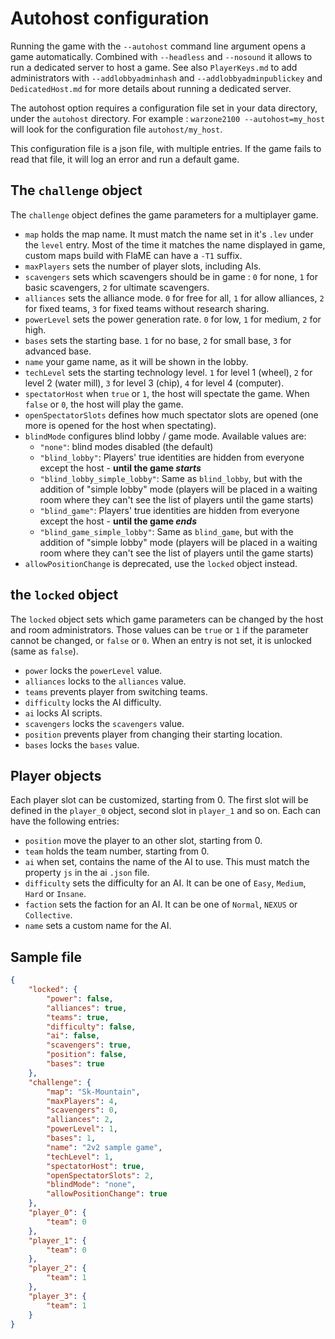 # Autohost configuration

Running the game with the `--autohost` command line argument opens a game automatically. Combined with `--headless` and `--nosound` it allows to run a dedicated server to host a game. See also `PlayerKeys.md` to add administrators with `--addlobbyadminhash` and `--addlobbyadminpublickey` and `DedicatedHost.md` for more details about running a dedicated server.

The autohost option requires a configuration file set in your data directory, under the `autohost` directory. For example : `warzone2100 --autohost=my_host` will look for the configuration file `autohost/my_host`.

This configuration file is a json file, with multiple entries. If the game fails to read that file, it will log an error and run a default game.

## The `challenge` object

The `challenge` object defines the game parameters for a multiplayer game.

* `map` holds the map name. It must match the name set in it's `.lev` under the `level` entry. Most of the time it matches the name displayed in game, custom maps build with FlaME can have a `-T1` suffix.
* `maxPlayers` sets the number of player slots, including AIs.
* `scavengers` sets which scavengers should be in game : `0` for none, `1` for basic scavengers, `2` for ultimate scavengers.
* `alliances` sets the alliance mode. `0` for free for all, `1` for allow alliances, `2` for fixed teams, `3` for fixed teams without research sharing.
* `powerLevel` sets the power generation rate. `0` for low, `1` for medium, `2` for high.
* `bases` sets the starting base. `1` for no base, `2` for small base, `3` for advanced base.
* `name` your game name, as it will be shown in the lobby.
* `techLevel` sets the starting technology level. `1` for level 1 (wheel), `2` for level 2 (water mill), `3` for level 3 (chip), `4` for level 4 (computer).
* `spectatorHost` when `true` or `1`, the host will spectate the game. When `false` or `0`, the host will play the game.
* `openSpectatorSlots` defines how much spectator slots are opened (one more is opened for the host when spectating).
* `blindMode` configures blind lobby / game mode. Available values are:
  * `"none"`: blind modes disabled (the default)
  * `"blind_lobby"`: Players' true identities are hidden from everyone except the host - **until the game _starts_**
  * `"blind_lobby_simple_lobby"`: Same as `blind_lobby`, but with the addition of "simple lobby" mode (players will be placed in a waiting room where they can't see the list of players until the game starts)
  * `"blind_game"`: Players' true identities are hidden from everyone except the host - **until the game _ends_**
  * `"blind_game_simple_lobby"`: Same as `blind_game`, but with the addition of "simple lobby" mode (players will be placed in a waiting room where they can't see the list of players until the game starts)
* `allowPositionChange` is deprecated, use the `locked` object instead.

## the `locked` object

The `locked` object sets which game parameters can be changed by the host and room administrators. Those values can be `true` or `1` if the parameter cannot be changed, or `false` or `0`. When an entry is not set, it is unlocked (same as `false`).

* `power` locks the `powerLevel` value.
* `alliances` locks to the `alliances` value.
* `teams` prevents player from switching teams.
* `difficulty` locks the AI difficulty.
* `ai` locks AI scripts.
* `scavengers` locks the `scavengers` value.
* `position` prevents player from changing their starting location.
* `bases` locks the `bases` value.

## Player objects

Each player slot can be customized, starting from 0. The first slot will be defined in the `player_0` object, second slot in `player_1` and so on. Each can have the following entries:

* `position` move the player to an other slot, starting from 0.
* `team` holds the team number, starting from 0.
* `ai` when set, contains the name of the AI to use. This must match the property `js` in the ai `.json` file.
* `difficulty` sets the difficulty for an AI. It can be one of `Easy`, `Medium`, `Hard` or `Insane`.
* `faction` sets the faction for an AI. It can be one of `Normal`, `NEXUS` or `Collective`.
* `name` sets a custom name for the AI.

## Sample file

```json
{
	"locked": {
		"power": false,
		"alliances": true,
		"teams": true,
		"difficulty": false,
		"ai": false,
		"scavengers": true,
		"position": false,
		"bases": true
	},
	"challenge": {
		"map": "Sk-Mountain",
		"maxPlayers": 4,
		"scavengers": 0,
		"alliances": 2,
		"powerLevel": 1,
		"bases": 1,
		"name": "2v2 sample game",
		"techLevel": 1,
		"spectatorHost": true,
		"openSpectatorSlots": 2,
		"blindMode": "none",
		"allowPositionChange": true
	},
	"player_0": {
		"team": 0
	},
	"player_1": {
		"team": 0
	},
	"player_2": {
		"team": 1
	},
	"player_3": {
		"team": 1
	}
}
```
